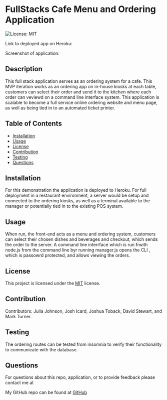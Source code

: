 # FullStacks Cafe Menu and Ordering Application
![License: MIT](https://img.shields.io/badge/License-MIT-yellow.svg)

Link to deployed app on Heroku:

Screenshot of application:


## Description
This full stack application serves as an ordering system for a cafe. This MVP iteration works as an ordering app on in-house kiosks at each table, customers can select their order and send it  to the kitchen where each order can veviewd on a command line interface system. This application is scalable to become a full service online ordering website and menu page, as well as being tied in to an automated ticket printer.

## Table of Contents
* [Installation](#installation)
* [Usage](#usage)
* [License](#license)
* [Contribution](#contribution)
* [Testing](#testing)
* [Questions](#questions)

## Installation
For this demonstration the application is deployed to Heroku. For full deployment in a restaurant environment, a server would be setup and connected to the ordering kiosks, as well as a terminal available to the manager or potentially tied in to the existing POS system.

## Usage
When run, the front-end acts as a menu and ordering system, customers can select their chosen dishes and beverages and checkout, which sends the order to the server. A command line interrface which is run frwith node.js from the command line byr running manager.js opens the CLI , which is passowrd protected, and allows viewing the orders.

## License
This project is licensed under the <a href="https://opensource.org/licenses/MIT">MIT</a> license.

## Contribution
Contributors: Julia Johnson, Josh Icard,  Joshua Toback, David Stewart, and Mark Turner.

## Testing
The ordering routes can be tested from insomnia to verify their functionality to communicate with the database.

## Questions
For questions about this repo, application, or to provide feedback please contact me at 

My GitHub repo can be found at [GitHub](https://github.com/)
